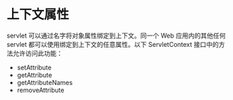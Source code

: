 上下文属性
====

servlet 可以通过名字将对象属性绑定到上下文。同一个 Web 应用内的其他任何 servlet 都可以使用绑定到上下文的任意属性。以下 ServletContext 接口中的方法允许访问此功能：

* setAttribute
* getAttribute
* getAttributeNames
* removeAttribute

